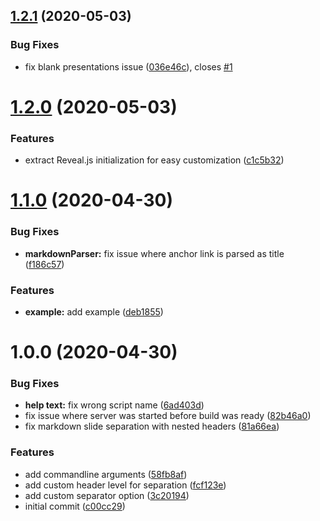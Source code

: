 ## [1.2.1](https://github.com/TimoBechtel/mdlaunch/compare/v1.2.0...v1.2.1) (2020-05-03)


### Bug Fixes

* fix blank presentations issue ([036e46c](https://github.com/TimoBechtel/mdlaunch/commit/036e46c3e1f08cfd7ed2f0723b70dd28a365d4b8)), closes [#1](https://github.com/TimoBechtel/mdlaunch/issues/1)

# [1.2.0](https://github.com/TimoBechtel/mdlaunch/compare/v1.1.0...v1.2.0) (2020-05-03)


### Features

* extract Reveal.js initialization for easy customization ([c1c5b32](https://github.com/TimoBechtel/mdlaunch/commit/c1c5b32c25a45f1fc70a15eb19280b4db6da5682))

# [1.1.0](https://github.com/TimoBechtel/mdlaunch/compare/v1.0.0...v1.1.0) (2020-04-30)


### Bug Fixes

* **markdownParser:** fix issue where anchor link is parsed as title ([f186c57](https://github.com/TimoBechtel/mdlaunch/commit/f186c577870417b216c07e029dbeab914c3102bb))


### Features

* **example:** add example ([deb1855](https://github.com/TimoBechtel/mdlaunch/commit/deb18553b5da7d7d98339f19f3691299762534ac))

# 1.0.0 (2020-04-30)


### Bug Fixes

* **help text:** fix wrong script name ([6ad403d](https://github.com/TimoBechtel/mdlaunch/commit/6ad403df2d1e99735644b9565e1ad16c45b5291d))
* fix issue where server was started before build was ready ([82b46a0](https://github.com/TimoBechtel/mdlaunch/commit/82b46a09fee5b5f0e63b862380092348a9fb4bc0))
* fix markdown slide separation with nested headers ([81a66ea](https://github.com/TimoBechtel/mdlaunch/commit/81a66eaac2722416361560dec1598ed5f5e3ebc9))


### Features

* add commandline arguments ([58fb8af](https://github.com/TimoBechtel/mdlaunch/commit/58fb8af8cebc814049a44919be910070c5f53f62))
* add custom header level for separation ([fcf123e](https://github.com/TimoBechtel/mdlaunch/commit/fcf123e0052d895c564f7c09fd11ee3aae79cb2a))
* add custom separator option ([3c20194](https://github.com/TimoBechtel/mdlaunch/commit/3c201947dab317248375cd92190ffee027853176))
* initial commit ([c00cc29](https://github.com/TimoBechtel/mdlaunch/commit/c00cc29f5ace6e6bdb58c2f527a4f352641a0171))
